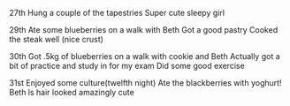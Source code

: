 27th
Hung a couple of the tapestries
Super cute sleepy girl

29th
Ate some blueberries on a walk with Beth
Got a good pastry
Cooked the steak well (nice crust)

30th
Got .5kg of blueberries on a walk with cookie and Beth
Actually got a bit of practice and study in for my exam
Did some good exercise

31st
Enjoyed some culture(twelfth night)
Ate the blackberries with yoghurt!
Beth ls hair looked amazingly cute








